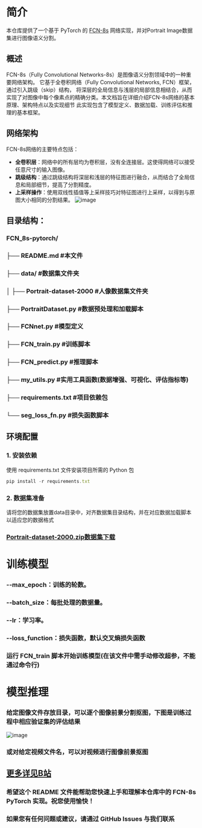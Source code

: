 # 简介
本仓库提供了一个基于 PyTorch 的 [FCN-8s](https://openaccess.thecvf.com/content_cvpr_2015/papers/Long_Fully_Convolutional_Networks_2015_CVPR_paper.pdf
) 网络实现，并对Portrait Image数据集进行图像语义分割。

## 概述
FCN-8s（Fully Convolutional Networks-8s）是图像语义分割领域中的一种重要网络架构。
它基于全卷积网络（Fully Convolutional Networks, FCN）框架，通过引入跳级（skip）结构，
将深层的全局信息与浅层的局部信息相结合，从而实现了对图像中每个像素点的精确分类。本文档旨在详细介绍FCN-8s网络的基本原理、架构特点以及实现细节
此实现包含了模型定义、数据加载、训练评估和推理的基本框架。

## 网络架构
FCN-8s网络的主要特点包括：
- **全卷积层**：网络中的所有层均为卷积层，没有全连接层。这使得网络可以接受任意尺寸的输入图像。
- **跳级结构**：通过跳级结构将深层和浅层的特征图进行融合，从而结合了全局信息和局部细节，提高了分割精度。
- **上采样操作**：使用双线性插值等上采样技巧对特征图进行上采样，以得到与原图大小相同的分割结果。
![image](https://github.com/user-attachments/assets/47421bf5-c0e6-43e5-9a48-8998dca6318a)

## 目录结构：
### FCN_8s-pytorch/
### ├── README.md             #本文件
### ├── data/                 #数据集文件夹
### │   ├── Portrait-dataset-2000 #人像数据集文件夹
### ├── PortraitDataset.py         #数据预处理和加载脚本
### ├── FCNnet.py           #模型定义
### ├── FCN_train.py             #训练脚本
### ├── FCN_predict.py           #推理脚本
### ├── my_utils.py                #实用工具函数(数据增强、可视化、评估指标等)
### ├── requirements.txt      #项目依赖包
### └── seg_loss_fn.py          #损失函数脚本

## 环境配置
### 1. 安装依赖
使用 requirements.txt 文件安装项目所需的 Python 包
```  JavaScript
pip install -r requirements.txt
```
### 2. 数据集准备
请将您的数据集放置data目录中，对齐数据集目录结构，并在对应数据加载脚本以适应您的数据格式

### [Portrait-dataset-2000.zip数据集下载](https://pan.baidu.com/s/1rsZH297UZPjNlJsmZEtiiA?pwd=ueye)
# 训练模型

### --max_epoch：训练的轮数。
### --batch_size：每批处理的数据量。
### --lr：学习率。
### --loss_function：损失函数，默认交叉熵损失函数
### 运行 FCN_train 脚本开始训练模型(在该文件中需手动修改超参，不能通过命令行)

# 模型推理
### 给定图像文件存放目录，可以逐个图像前景分割抠图，下图是训练过程中相应验证集的评估结果
![image](https://github.com/user-attachments/assets/3d660c37-8168-4d7b-88f8-aeb812bdd3dd)

### 或对给定视频文件名，可以对视频进行图像前景抠图

## [更多详见B站](https://www.bilibili.com/video/BV1PRCLYeErb/)
### 希望这个 README 文件能帮助您快速上手和理解本仓库中的 FCN-8s PyTorch 实现。祝您使用愉快！
### 如果您有任何问题或建议，请通过 GitHub Issues 与我们联系

